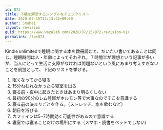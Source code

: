 ```yaml
---
id: 873
title: 不眠を解消するシンプルなチェックリスト
date: 2020-07-15T12:13:42+09:00
author: Shohei
layout: revision
guid: https://www.wazalab.com/2020/07/15/872-revision-v1/
permalink: /?p=873
---
```

Kindle unlimitedで睡眠に関する本を数冊読むと、だいたい書いてあることは同じ。睡眠時間は人・年齢によってそれぞれ。７時間半が理想という記事が多いが、当人にとって生活に支障がなければ問題ないという風にあまり考えすぎないことを前提として、下記のリストを挙げる。
<ol>
 	<li>眠くなってから寝る</li>
 	<li>15分ねむれなかったら寝室を出る</li>
 	<li>寝る前・夜中に起きたときはあまり明るくしない</li>
 	<li>最初の90分のレム睡眠がホルモン等で大事なのでそこを意識する</li>
 	<li>寝る前の決まりごとを作る。（ストレッチ、水を飲むなど）</li>
 	<li>朝日を浴びる</li>
 	<li>カフェインは5−7時間効く可能性があるので意識する</li>
 	<li>寝室では寝ることだけの場所にする（スマホ・読書をベットでしない）</li>
</ol>